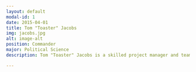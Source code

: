```yaml
---
layout: default
modal-id: 1
date: 2015-04-01
title: Tom "Toaster" Jacobs
img: jacobs.jpg
alt: image-alt
position: Commander
major: Political Science
description: Tom "Toaster" Jacobs is a skilled project manager and team leader with experience garnered through 7 years as a CAP cadet, earning the Eaker Award in the process. Last summer he spearheaded a 120 person operation and managed over $1M in assets while providing security and search and rescue forces for the Greater Rochester International Airshow. Tom also serves as the National Director of Operations directly following candidate class, during which he pioneered new serve opportunities with CAP, AFJROTC, and the AFA while ushering in an electronic hours reporting system via Digital Cheetah.

---
```

